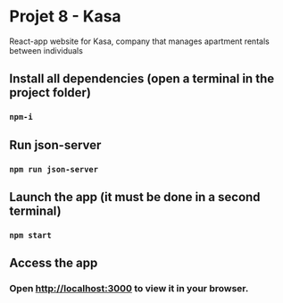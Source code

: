 # Projet 8 - Kasa

React-app website for Kasa, company that manages apartment rentals between individuals

## Install all dependencies (open a terminal in the project folder)

### `npm-i`

## Run json-server

### `npm run json-server`

## Launch the app (it must be done in a second terminal)

### `npm start`

## Access the app

### Open [http://localhost:3000](http://localhost:3000) to view it in your browser.

